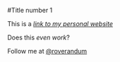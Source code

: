 #Title number 1

This is a [*link to my personal website*](www.vikrambahl.com)

Does this *even work*?

Follow me at [@roverandum](http://twitter.com/roverandum)